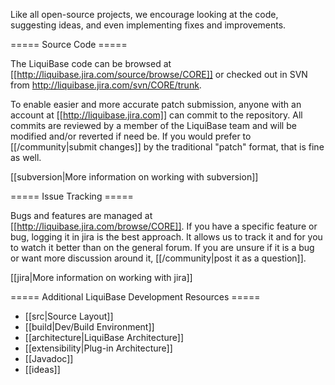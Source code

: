 Like all open-source projects, we encourage looking at the code, suggesting ideas, and even implementing fixes and improvements.

===== Source Code =====

The LiquiBase code can be browsed at [[http://liquibase.jira.com/source/browse/CORE]] or checked out in SVN from http://liquibase.jira.com/svn/CORE/trunk.

To enable easier and more accurate patch submission, anyone with an account at [[http://liquibase.jira.com]] can commit to the repository.  All commits are reviewed by a member of the LiquiBase team and will be modified and/or reverted if need be.  If you would prefer to [[/community|submit changes]] by the traditional "patch" format, that is fine as well.   

[[subversion|More information on working with subversion]]

===== Issue Tracking =====

Bugs and features are managed at [[http://liquibase.jira.com/browse/CORE]].  If you have a specific feature or bug, logging it in jira is the best approach.  It allows us to track it and for you to watch it better than on the general forum.  If you are unsure if it is a bug or want more discussion around it, [[/community|post it as a question]].  

[[jira|More information on working with jira]]

===== Additional LiquiBase Development Resources =====
  * [[src|Source Layout]]
  * [[build|Dev/Build Environment]]
  * [[architecture|LiquiBase Architecture]]
  * [[extensibility|Plug-in Architecture]]
  * [[Javadoc]]
  * [[ideas]]




